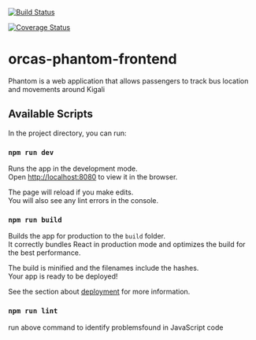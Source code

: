 [![Build Status](https://travis-ci.org/atlp-rwanda/orcas-phantom-frontend.svg?branch=develop)](https://travis-ci.org/atlp-rwanda/orcas-phantom-frontend)

[![Coverage Status](https://coveralls.io/repos/github/atlp-rwanda/orcas-phantom-frontend/badge.svg?branch=develop)](https://coveralls.io/github/atlp-rwanda/orcas-phantom-frontend?branch=develop)




# orcas-phantom-frontend

Phantom is a web application that allows passengers to track bus location and movements around Kigali

## Available Scripts

In the project directory, you can run:

### `npm run dev`

Runs the app in the development mode.<br />
Open [http://localhost:8080](http://localhost:8080) to view it in the browser.

The page will reload if you make edits.<br />
You will also see any lint errors in the console.

### `npm run build`

Builds the app for production to the `build` folder.<br />
It correctly bundles React in production mode and optimizes the build for the best performance.

The build is minified and the filenames include the hashes.<br />
Your app is ready to be deployed!

See the section about [deployment](https://facebook.github.io/create-react-app/docs/deployment) for more information.

### `npm run lint`

run above command to identify problemsfound in JavaScript code
